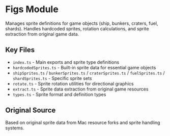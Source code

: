 # Figs Module

Manages sprite definitions for game objects (ship, bunkers, craters, fuel, shards). Handles hardcoded sprites, rotation calculations, and sprite extraction from original game data.

## Key Files
- `index.ts` - Main exports and sprite type definitions
- `hardcodedSprites.ts` - Built-in sprite data for essential game objects
- `shipSprites.ts` / `bunkerSprites.ts` / `craterSprites.ts` / `fuelSprites.ts` / `shardSprites.ts` - Specific sprite sets
- `rotate.ts` - Sprite rotation utilities for directional graphics
- `extract.ts` - Sprite data extraction from original game resources
- `types.ts` - Sprite format and definition types

## Original Source
Based on original sprite data from Mac resource forks and sprite handling systems.